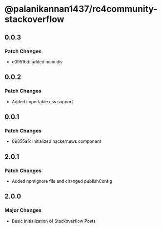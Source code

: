# @palanikannan1437/rc4community-stackoverflow

## 0.0.3

### Patch Changes

- e0951bd: added main div

## 0.0.2

### Patch Changes

- Added importable css support

## 0.0.1

### Patch Changes

- 09855a5: Initialized hackernews component

## 2.0.1

### Patch Changes

- Added npmignore file and changed publishConfig

## 2.0.0

### Major Changes

- Basic Initialization of Stackoverflow Posts
